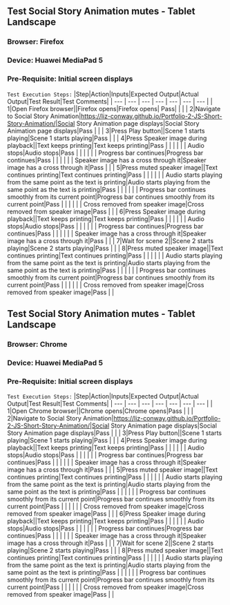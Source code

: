 ﻿## Test Social Story Animation mutes - Tablet Landscape
### Browser: Firefox
### Device: Huawei MediaPad 5
### Pre-Requisite: Initial screen displays
`Test Execution Steps:`
|Step|Action|Inputs|Expected Output|Actual Output|Test Result|Test Comments|
| --- | --- | --- | --- | --- | --- | --- |
| 1|Open Firefox browser||Firefox opens|Firefox opens| Pass| | | | 
2|Navigate to Social Story Animation|https://liz-conway.github.io/Portfolio-2-JS-Short-Story-Animation/|Social Story Animation page displays|Social Story Animation page displays|Pass | |
| 3|Press Play button||Scene 1 starts playing|Scene 1 starts playing|Pass | |
| 4|Press Speaker image during playback||Text keeps printing|Text keeps printing|Pass | |
| | | | Audio stops|Audio stops|Pass | |
| | | | Progress bar continues|Progress bar continues|Pass | |
| | | | Speaker image has a cross through it|Speaker image has a cross through it|Pass | |
| 5|Press muted speaker image||Text continues printing|Text continues printing|Pass | |
| | | | Audio starts playing from the same point as the text is printing|Audio starts playing from the same point as the text is printing|Pass | |
| | | | Progress bar continues smoothly from its current point|Progress bar continues smoothly from its current point|Pass | |
| | | | Cross removed from speaker image|Cross removed from speaker image|Pass | |
| 6|Press Speaker image during playback||Text keeps printing|Text keeps printing|Pass | |
| | | | Audio stops|Audio stops|Pass | |
| | | | Progress bar continues|Progress bar continues|Pass | |
| | | | Speaker image has a cross through it|Speaker image has a cross through it|Pass | |
| 7|Wait for scene 2||Scene 2 starts playing|Scene 2 starts playing|Pass | |
| 8|Press muted speaker image||Text continues printing|Text continues printing|Pass | |
| | | | Audio starts playing from the same point as the text is printing|Audio starts playing from the same point as the text is printing|Pass | |
| | | | Progress bar continues smoothly from its current point|Progress bar continues smoothly from its current point|Pass | |
| | | | Cross removed from speaker image|Cross removed from speaker image|Pass | |


## Test Social Story Animation mutes - Tablet Landscape
### Browser: Chrome
### Device: Huawei MediaPad 5
### Pre-Requisite: Initial screen displays
`Test Execution Steps:`
|Step|Action|Inputs|Expected Output|Actual Output|Test Result|Test Comments|
| --- | --- | --- | --- | --- | --- | --- |
| 1|Open Chrome browser||Chrome opens|Chrome opens|Pass | |
| 2|Navigate to Social Story Animation|https://liz-conway.github.io/Portfolio-2-JS-Short-Story-Animation/|Social Story Animation page displays|Social Story Animation page displays|Pass | |
| 3|Press Play button||Scene 1 starts playing|Scene 1 starts playing|Pass | |
| 4|Press Speaker image during playback||Text keeps printing|Text keeps printing|Pass | |
| | | | Audio stops|Audio stops|Pass | |
| | | | Progress bar continues|Progress bar continues|Pass | |
| | | | Speaker image has a cross through it|Speaker image has a cross through it|Pass | |
| 5|Press muted speaker image||Text continues printing|Text continues printing|Pass | |
| | | | Audio starts playing from the same point as the text is printing|Audio starts playing from the same point as the text is printing|Pass | |
| | | | Progress bar continues smoothly from its current point|Progress bar continues smoothly from its current point|Pass | |
| | | | Cross removed from speaker image|Cross removed from speaker image|Pass | |
| 6|Press Speaker image during playback||Text keeps printing|Text keeps printing|Pass | |
| | | | Audio stops|Audio stops|Pass | |
| | | | Progress bar continues|Progress bar continues|Pass | |
| | | | Speaker image has a cross through it|Speaker image has a cross through it|Pass | |
| 7|Wait for scene 2||Scene 2 starts playing|Scene 2 starts playing|Pass | |
| 8|Press muted speaker image||Text continues printing|Text continues printing|Pass | |
| | | | Audio starts playing from the same point as the text is printing|Audio starts playing from the same point as the text is printing|Pass | |
| | | | Progress bar continues smoothly from its current point|Progress bar continues smoothly from its current point|Pass | |
| | | | Cross removed from speaker image|Cross removed from speaker image|Pass | |
